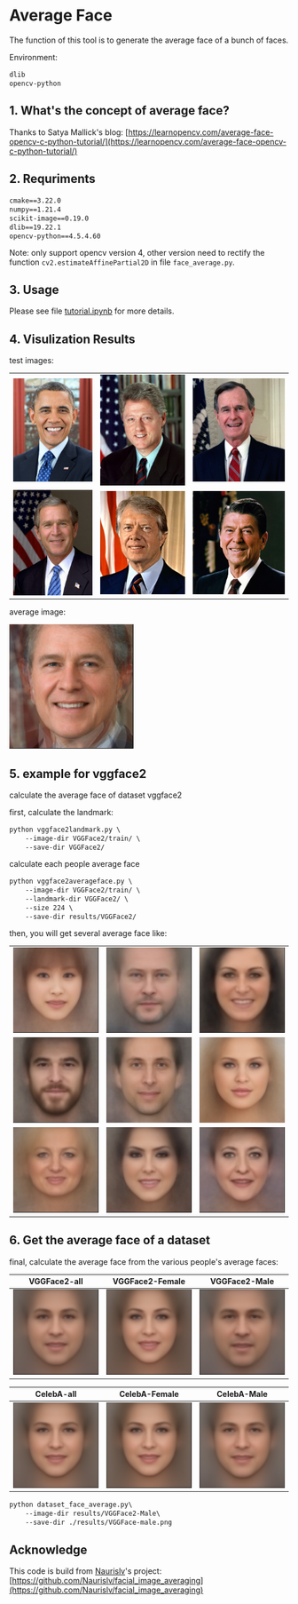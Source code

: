 # Average Face

The function of this tool is to generate the average face of a bunch of faces.

Environment:

```
dlib
opencv-python
```

## 1. What's the concept of average face?

Thanks to Satya Mallick's blog: [https://learnopencv.com/average-face-opencv-c-python-tutorial/](https://learnopencv.com/average-face-opencv-c-python-tutorial/)

## 2. Requriments

```shell
cmake==3.22.0
numpy==1.21.4
scikit-image==0.19.0
dlib==19.22.1
opencv-python==4.5.4.60
```

Note: only support opencv version 4, other version need to rectify the function `cv2.estimateAffinePartial2D` in file `face_average.py`.

## 3. Usage

Please see file [tutorial.ipynb](./tutorial.ipynb) for more details.

## 4. Visulization Results

test images:

| | | |
|-------|---------------|-----|
| ![](test_image/barak-obama.jpg) | ![](test_image/bill-clinton.jpg) | ![](test_image/george-h-bush.jpg) |
| ![](test_image/george-w-bush.jpg) | ![](test_image/jimmy-carter.jpg) | ![](test_image/ronald-regan.jpg) |

average image:

![](results/example_average_face.png)

## 5. example for vggface2 

calculate the average face of dataset vggface2

first, calculate the landmark:

```shell
python vggface2landmark.py \
    --image-dir VGGFace2/train/ \
    --save-dir VGGFace2/
```

calculate each people average face

```shell
python vggface2averageface.py \
    --image-dir VGGFace2/train/ \
    --landmark-dir VGGFace2/ \
    --size 224 \ 
    --save-dir results/VGGFace2/
```

then, you will get several average face like:

| | | |
|-------|---------------|-----|
| ![](results/VGGFace2/n000138.jpg) | ![](results/VGGFace2/n000793.jpg) | ![](results/VGGFace2/n002445.jpg) |
| ![](results/VGGFace2/n000307.jpg) | ![](results/VGGFace2/n000953.jpg) | ![](results/VGGFace2/n002450.jpg) |
| ![](results/VGGFace2/n000325.jpg) | ![](results/VGGFace2/n002326.jpg) | ![](results/VGGFace2/n002649.jpg) |


## 6. Get the average face of a dataset

final, calculate the average face from the various people's average faces:

|VGGFace2-all|VGGFace2-Female|VGGFace2-Male|
|-|-|-|
| ![](results/VGGFace2-all.png) | ![](results/VGGFace2-female.png) | ![](results/VGGFace2-male.png) |

|CelebA-all|CelebA-Female|CelebA-Male|
|-|-|-|
| ![](results/CelebA-all.png) | ![](results/CelebA-female.png) | ![](results/CelebA-male.png) |


```shell
python dataset_face_average.py\
    --image-dir results/VGGFace2-Male\
    --save-dir ./results/VGGFace-male.png
```

## Acknowledge

This code is build from [Naurislv](https://github.com/Naurislv)'s project: [https://github.com/Naurislv/facial_image_averaging](https://github.com/Naurislv/facial_image_averaging)